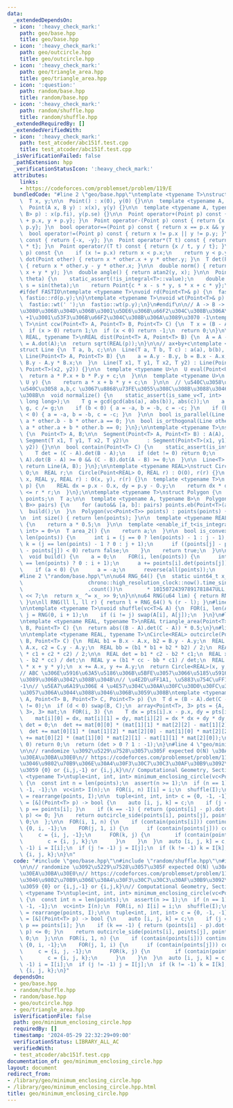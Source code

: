 ```yaml
---
data:
  _extendedDependsOn:
  - icon: ':heavy_check_mark:'
    path: geo/base.hpp
    title: geo/base.hpp
  - icon: ':heavy_check_mark:'
    path: geo/outcircle.hpp
    title: geo/outcircle.hpp
  - icon: ':heavy_check_mark:'
    path: geo/triangle_area.hpp
    title: geo/triangle_area.hpp
  - icon: ':question:'
    path: random/base.hpp
    title: random/base.hpp
  - icon: ':heavy_check_mark:'
    path: random/shuffle.hpp
    title: random/shuffle.hpp
  _extendedRequiredBy: []
  _extendedVerifiedWith:
  - icon: ':heavy_check_mark:'
    path: test_atcoder/abc151f.test.cpp
    title: test_atcoder/abc151f.test.cpp
  _isVerificationFailed: false
  _pathExtension: hpp
  _verificationStatusIcon: ':heavy_check_mark:'
  attributes:
    links:
    - https://codeforces.com/problemset/problem/119/E
  bundledCode: "#line 2 \"geo/base.hpp\"\ntemplate <typename T>\nstruct Point {\n\
    \  T x, y;\n\n  Point() : x(0), y(0) {}\n\n  template <typename A, typename B>\n\
    \  Point(A x, B y) : x(x), y(y) {}\n\n  template <typename A, typename B>\n  Point(pair<A,\
    \ B> p) : x(p.fi), y(p.se) {}\n\n  Point operator+(Point p) const { return {x\
    \ + p.x, y + p.y}; }\n  Point operator-(Point p) const { return {x - p.x, y -\
    \ p.y}; }\n  bool operator==(Point p) const { return x == p.x && y == p.y; }\n\
    \  bool operator!=(Point p) const { return x != p.x || y != p.y; }\n  Point operator-()\
    \ const { return {-x, -y}; }\n  Point operator*(T t) const { return {x * t, y\
    \ * t}; }\n  Point operator/(T t) const { return {x / t, y / t}; }\n\n  bool operator<(Point\
    \ p) const {\n    if (x != p.x) return x < p.x;\n    return y < p.y;\n  }\n  T\
    \ dot(Point other) { return x * other.x + y * other.y; }\n  T det(Point other)\
    \ { return x * other.y - y * other.x; }\n\n  double norm() { return sqrtl(x *\
    \ x + y * y); }\n  double angle() { return atan2(y, x); }\n\n  Point rotate(double\
    \ theta) {\n    static_assert(!is_integral<T>::value);\n    double c = cos(theta),\
    \ s = sin(theta);\n    return Point{c * x - s * y, s * x + c * y};\n  }\n};\n\n\
    #ifdef FASTIO\ntemplate <typename T>\nvoid rd(Point<T>& p) {\n  fastio::rd(p.x),\
    \ fastio::rd(p.y);\n}\ntemplate <typename T>\nvoid wt(Point<T>& p) {\n  fastio::wt(p.x);\n\
    \  fastio::wt(' ');\n  fastio::wt(p.y);\n}\n#endif\n\n// A -> B -> C \u3068\u9032\
    \u3080\u3068\u304D\u306B\u3001\u5DE6\u306B\u66F2\u304C\u308B\u306A\u3089\u3070\
    \ +1\u3001\u53F3\u306B\u66F2\u304C\u308B\u306A\u3089\u3070 -1\ntemplate <typename\
    \ T>\nint ccw(Point<T> A, Point<T> B, Point<T> C) {\n  T x = (B - A).det(C - A);\n\
    \  if (x > 0) return 1;\n  if (x < 0) return -1;\n  return 0;\n}\n\ntemplate <typename\
    \ REAL, typename T>\nREAL dist(Point<T> A, Point<T> B) {\n  A = A - B;\n  T p\
    \ = A.dot(A);\n  return sqrt(REAL(p));\n}\n\n// ax+by+c\ntemplate <typename T>\n\
    struct Line {\n  T a, b, c;\n\n  Line(T a, T b, T c) : a(a), b(b), c(c) {}\n \
    \ Line(Point<T> A, Point<T> B) {\n    a = A.y - B.y, b = B.x - A.x, c = A.x *\
    \ B.y - A.y * B.x;\n  }\n  Line(T x1, T y1, T x2, T y2) : Line(Point<T>(x1, y1),\
    \ Point<T>(x2, y2)) {}\n\n  template <typename U>\n  U eval(Point<U> P) {\n  \
    \  return a * P.x + b * P.y + c;\n  }\n\n  template <typename U>\n  T eval(U x,\
    \ U y) {\n    return a * x + b * y + c;\n  }\n\n  // \u540C\u3058\u76F4\u7DDA\u304C\
    \u540C\u3058 a,b,c \u3067\u8868\u73FE\u3055\u308C\u308B\u3088\u3046\u306B\u3059\
    \u308B\n  void normalize() {\n    static_assert(is_same_v<T, int> || is_same_v<T,\
    \ long long>);\n    T g = gcd(gcd(abs(a), abs(b)), abs(c));\n    a /= g, b /=\
    \ g, c /= g;\n    if (b < 0) { a = -a, b = -b, c = -c; }\n    if (b == 0 && a\
    \ < 0) { a = -a, b = -b, c = -c; }\n  }\n\n  bool is_parallel(Line other) { return\
    \ a * other.b - b * other.a == 0; }\n  bool is_orthogonal(Line other) { return\
    \ a * other.a + b * other.b == 0; }\n};\n\ntemplate <typename T>\nstruct Segment\
    \ {\n  Point<T> A, B;\n\n  Segment(Point<T> A, Point<T> B) : A(A), B(B) {}\n \
    \ Segment(T x1, T y1, T x2, T y2)\n      : Segment(Point<T>(x1, y1), Point<T>(x2,\
    \ y2)) {}\n\n  bool contain(Point<T> C) {\n    static_assert(is_integral<T>::value);\n\
    \    T det = (C - A).det(B - A);\n    if (det != 0) return 0;\n    return (C -\
    \ A).dot(B - A) >= 0 && (C - B).dot(A - B) >= 0;\n  }\n\n  Line<T> to_Line() {\
    \ return Line(A, B); }\n};\n\ntemplate <typename REAL>\nstruct Circle {\n  Point<REAL>\
    \ O;\n  REAL r;\n  Circle(Point<REAL> O, REAL r) : O(O), r(r) {}\n  Circle(REAL\
    \ x, REAL y, REAL r) : O(x, y), r(r) {}\n  template <typename T>\n  bool contain(Point<T>\
    \ p) {\n    REAL dx = p.x - O.x, dy = p.y - O.y;\n    return dx * dx + dy * dy\
    \ <= r * r;\n  }\n};\n\ntemplate <typename T>\nstruct Polygon {\n  vc<Point<T>>\
    \ points;\n  T a;\n\n  template <typename A, typename B>\n  Polygon(vc<pair<A,\
    \ B>> pairs) {\n    for (auto&& [a, b]: pairs) points.eb(Point<T>(a, b));\n  \
    \  build();\n  }\n  Polygon(vc<Point<T>> points) : points(points) { build(); }\n\
    \n  int size() { return len(points); }\n\n  template <typename REAL>\n  REAL area()\
    \ {\n    return a * 0.5;\n  }\n\n  template <enable_if_t<is_integral<T>::value,\
    \ int> = 0>\n  T area_2() {\n    return a;\n  }\n\n  bool is_convex() {\n    FOR(j,\
    \ len(points)) {\n      int i = (j == 0 ? len(points) - 1 : j - 1);\n      int\
    \ k = (j == len(points) - 1 ? 0 : j + 1);\n      if ((points[j] - points[i]).det(points[k]\
    \ - points[j]) < 0) return false;\n    }\n    return true;\n  }\n\nprivate:\n\
    \  void build() {\n    a = 0;\n    FOR(i, len(points)) {\n      int j = (i + 1\
    \ == len(points) ? 0 : i + 1);\n      a += points[i].det(points[j]);\n    }\n\
    \    if (a < 0) {\n      a = -a;\n      reverse(all(points));\n    }\n  }\n};\n\
    #line 2 \"random/base.hpp\"\n\nu64 RNG_64() {\n  static uint64_t x_\n      = uint64_t(chrono::duration_cast<chrono::nanoseconds>(\n\
    \                     chrono::high_resolution_clock::now().time_since_epoch())\n\
    \                     .count())\n        * 10150724397891781847ULL;\n  x_ ^= x_\
    \ << 7;\n  return x_ ^= x_ >> 9;\n}\n\nu64 RNG(u64 lim) { return RNG_64() % lim;\
    \ }\n\nll RNG(ll l, ll r) { return l + RNG_64() % (r - l); }\n#line 2 \"random/shuffle.hpp\"\
    \n\ntemplate <typename T>\nvoid shuffle(vc<T>& A) {\n  FOR(i, len(A)) {\n    int\
    \ j = RNG(0, i + 1);\n    if (i != j) swap(A[i], A[j]);\n  }\n}\n#line 1 \"geo/triangle_area.hpp\"\
    \ntemplate <typename REAL, typename T>\nREAL triangle_area(Point<T> A, Point<T>\
    \ B, Point<T> C) {\n  return abs((B - A).det(C - A)) * 0.5;\n}\n#line 3 \"geo/outcircle.hpp\"\
    \n\ntemplate <typename REAL, typename T>\nCircle<REAL> outcircle(Point<T> A, Point<T>\
    \ B, Point<T> C) {\n  REAL b1 = B.x - A.x, b2 = B.y - A.y;\n  REAL c1 = C.x -\
    \ A.x, c2 = C.y - A.y;\n  REAL bb = (b1 * b1 + b2 * b2) / 2;\n  REAL cc = (c1\
    \ * c1 + c2 * c2) / 2;\n\n  REAL det = b1 * c2 - b2 * c1;\n  REAL x = (bb * c2\
    \ - b2 * cc) / det;\n  REAL y = (b1 * cc - bb * c1) / det;\n  REAL r = sqrt(x\
    \ * x + y * y);\n  x += A.x, y += A.y;\n  return Circle<REAL>(x, y, r);\n}\n\n\
    // ABC \u306E\u5916\u63A5\u5186\u306B\u5BFE\u3057\u3066\u5185\u5916\u3069\u3061\
    \u3089\u306B\u3042\u308B\u304B\n// \u4E2D\uFF1A1, \u5883\u754C\uFF1A0, \u5916\uFF1A\
    -1\n// \u5EA7\u6A19\u306E 4 \u4E57\u304C\u30AA\u30FC\u30D0\u30FC\u30D5\u30ED\u30FC\
    \u3057\u306A\u3044\u3088\u3046\u306B\u3059\u308B\ntemplate <typename T>\nint outcircle_side(Point<T>\
    \ A, Point<T> B, Point<T> C, Point<T> p) {\n  T d = (B - A).det(C - A);\n  assert(d\
    \ != 0);\n  if (d < 0) swap(B, C);\n  array<Point<T>, 3> pts = {A, B, C};\n  array<array<T,\
    \ 3>, 3> mat;\n  FOR(i, 3) {\n    T dx = pts[i].x - p.x, dy = pts[i].y - p.y;\n\
    \    mat[i][0] = dx, mat[i][1] = dy, mat[i][2] = dx * dx + dy * dy;\n  }\n  T\
    \ det = 0;\n  det += mat[0][0] * (mat[1][1] * mat[2][2] - mat[1][2] * mat[2][1]);\n\
    \  det += mat[0][1] * (mat[1][2] * mat[2][0] - mat[1][0] * mat[2][2]);\n  det\
    \ += mat[0][2] * (mat[1][0] * mat[2][1] - mat[1][1] * mat[2][0]);\n  if (det ==\
    \ 0) return 0;\n  return (det > 0 ? 1 : -1);\n}\n#line 4 \"geo/minimum_enclosing_circle.hpp\"\
    \n\n// randomize \u3092\u5229\u7528\u3057\u305F expected O(N) \u30A2\u30EB\u30B4\
    \u30EA\u30BA\u30E0\n// https://codeforces.com/problemset/problem/119/E\n// \u4F7F\
    \u3046\u9802\u70B9\u306E\u30A4\u30F3\u30C7\u30C3\u30AF\u30B9\u3092\u304B\u3048\
    \u3059 {0} or {i,j,-1} or {i,j,k}\n// Computational Geometry, Section 4.7\ntemplate\
    \ <typename T>\ntuple<int, int, int> minimum_enclosing_circle(vc<Point<T>> points)\
    \ {\n  const int n = len(points);\n  assert(n >= 1);\n  if (n == 1) return {0,\
    \ -1, -1};\n  vc<int> I(n);\n  FOR(i, n) I[i] = i;\n  shuffle(I);\n\n  points\
    \ = rearrange(points, I);\n\n  tuple<int, int, int> c = {0, -1, -1};\n  auto contain\
    \ = [&](Point<T> p) -> bool {\n    auto [i, j, k] = c;\n    if (j == -1) { return\
    \ p == points[i]; }\n    if (k == -1) { return (points[i] - p).dot(points[j] -\
    \ p) <= 0; }\n    return outcircle_side(points[i], points[j], points[k], p) >=\
    \ 0;\n  };\n\n  FOR(i, 1, n) {\n    if (contain(points[i])) continue;\n    c =\
    \ {0, i, -1};\n    FOR(j, 1, i) {\n      if (contain(points[j])) continue;\n \
    \     c = {i, j, -1};\n      FOR(k, j) {\n        if (contain(points[k])) continue;\n\
    \        c = {i, j, k};\n      }\n    }\n  }\n  auto [i, j, k] = c;\n  if (i !=\
    \ -1) i = I[i];\n  if (j != -1) j = I[j];\n  if (k != -1) k = I[k];\n  return\
    \ {i, j, k};\n}\n"
  code: "#include \"geo/base.hpp\"\n#include \"random/shuffle.hpp\"\n#include \"geo/outcircle.hpp\"\
    \n\n// randomize \u3092\u5229\u7528\u3057\u305F expected O(N) \u30A2\u30EB\u30B4\
    \u30EA\u30BA\u30E0\n// https://codeforces.com/problemset/problem/119/E\n// \u4F7F\
    \u3046\u9802\u70B9\u306E\u30A4\u30F3\u30C7\u30C3\u30AF\u30B9\u3092\u304B\u3048\
    \u3059 {0} or {i,j,-1} or {i,j,k}\n// Computational Geometry, Section 4.7\ntemplate\
    \ <typename T>\ntuple<int, int, int> minimum_enclosing_circle(vc<Point<T>> points)\
    \ {\n  const int n = len(points);\n  assert(n >= 1);\n  if (n == 1) return {0,\
    \ -1, -1};\n  vc<int> I(n);\n  FOR(i, n) I[i] = i;\n  shuffle(I);\n\n  points\
    \ = rearrange(points, I);\n\n  tuple<int, int, int> c = {0, -1, -1};\n  auto contain\
    \ = [&](Point<T> p) -> bool {\n    auto [i, j, k] = c;\n    if (j == -1) { return\
    \ p == points[i]; }\n    if (k == -1) { return (points[i] - p).dot(points[j] -\
    \ p) <= 0; }\n    return outcircle_side(points[i], points[j], points[k], p) >=\
    \ 0;\n  };\n\n  FOR(i, 1, n) {\n    if (contain(points[i])) continue;\n    c =\
    \ {0, i, -1};\n    FOR(j, 1, i) {\n      if (contain(points[j])) continue;\n \
    \     c = {i, j, -1};\n      FOR(k, j) {\n        if (contain(points[k])) continue;\n\
    \        c = {i, j, k};\n      }\n    }\n  }\n  auto [i, j, k] = c;\n  if (i !=\
    \ -1) i = I[i];\n  if (j != -1) j = I[j];\n  if (k != -1) k = I[k];\n  return\
    \ {i, j, k};\n}"
  dependsOn:
  - geo/base.hpp
  - random/shuffle.hpp
  - random/base.hpp
  - geo/outcircle.hpp
  - geo/triangle_area.hpp
  isVerificationFile: false
  path: geo/minimum_enclosing_circle.hpp
  requiredBy: []
  timestamp: '2024-05-29 22:32:29+09:00'
  verificationStatus: LIBRARY_ALL_AC
  verifiedWith:
  - test_atcoder/abc151f.test.cpp
documentation_of: geo/minimum_enclosing_circle.hpp
layout: document
redirect_from:
- /library/geo/minimum_enclosing_circle.hpp
- /library/geo/minimum_enclosing_circle.hpp.html
title: geo/minimum_enclosing_circle.hpp
---
```

